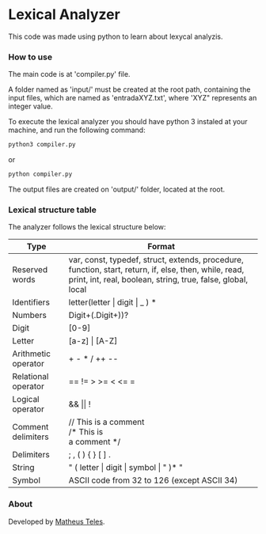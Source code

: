 # Lexical Analyzer
This code was made using python to learn about lexycal analyzis.

### How to use
The main code is at 'compiler.py' file.

A folder named as 'input/' must be created at the root path, containing the input files, which are named as 'entradaXYZ.txt', where 'XYZ" represents an integer value.

To execute the lexical analyzer you should have python 3 instaled at your machine, and run the following command:

```bash
python3 compiler.py
```

or

```bash
python compiler.py
```

The output files are created on 'output/' folder, located at the root.

### Lexical structure table
The analyzer follows the  lexical structure below:

Type | Format
--- | --- |
Reserved words | var, const, typedef, struct, extends, procedure, function, start, return, if, else, then, while, read, print, int, real, boolean, string, true, false, global, local |
Identifiers | letter(letter \| digit \| _ ) *
Numbers | Digit+(.Digit+))?
Digit | [0-9]
Letter | [a-z] \| [A-Z]
Arithmetic operator | + - * / ++ --
Relational operator | == != > >= < <= =
Logical operator | && \|\| !
Comment delimiters | // This is a comment<br />/* This is<br />a comment */
Delimiters | ; , ( ) { } [ ] .
String | " ( letter \| digit \| symbol \| \" )* "
Symbol | ASCII code from 32 to 126 (except ASCII 34)

### About
Developed by [Matheus Teles](https://github.com/matheustdo).